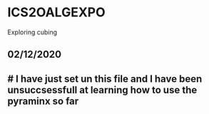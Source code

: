 # ICS2OALGEXPO
Exploring cubing

<head>
<h2>
02/12/2020
  <h2>
  <head>

<body>
 # I have just set un this file and I have been unsuccsessfull at learning how to use the pyraminx so far
  <body>
